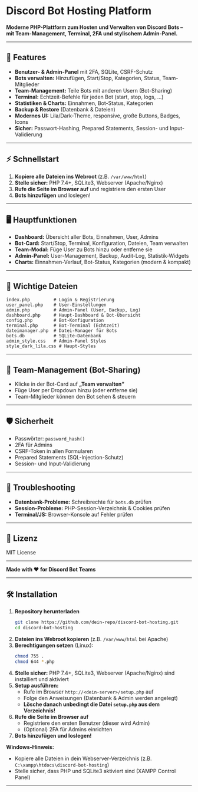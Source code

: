# Discord Bot Hosting Platform

**Moderne PHP-Plattform zum Hosten und Verwalten von Discord Bots – mit Team-Management, Terminal, 2FA und stylischem Admin-Panel.**

---

## 🚀 Features

- **Benutzer- & Admin-Panel** mit 2FA, SQLite, CSRF-Schutz
- **Bots verwalten:** Hinzufügen, Start/Stop, Kategorien, Status, Team-Mitglieder
- **Team-Management:** Teile Bots mit anderen Usern (Bot-Sharing)
- **Terminal:** Echtzeit-Befehle für jeden Bot (start, stop, logs, ...)
- **Statistiken & Charts:** Einnahmen, Bot-Status, Kategorien
- **Backup & Restore** (Datenbank & Dateien)
- **Modernes UI:** Lila/Dark-Theme, responsive, große Buttons, Badges, Icons
- **Sicher:** Passwort-Hashing, Prepared Statements, Session- und Input-Validierung

---

## ⚡ Schnellstart

1. **Kopiere alle Dateien ins Webroot** (z.B. `/var/www/html`)
2. **Stelle sicher:** PHP 7.4+, SQLite3, Webserver (Apache/Nginx)
3. **Rufe die Seite im Browser auf** und registriere den ersten User
4. **Bots hinzufügen** und loslegen!

---

## 🖥️ Hauptfunktionen

- **Dashboard:** Übersicht aller Bots, Einnahmen, User, Admins
- **Bot-Card:** Start/Stop, Terminal, Konfiguration, Dateien, Team verwalten
- **Team-Modal:** Füge User zu Bots hinzu oder entferne sie
- **Admin-Panel:** User-Management, Backup, Audit-Log, Statistik-Widgets
- **Charts:** Einnahmen-Verlauf, Bot-Status, Kategorien (modern & kompakt)

---

## 📁 Wichtige Dateien

```
index.php         # Login & Registrierung
user_panel.php    # User-Einstellungen
admin.php         # Admin-Panel (User, Backup, Log)
dashboard.php     # Haupt-Dashboard & Bot-Übersicht
config.php        # Bot-Konfiguration
terminal.php      # Bot-Terminal (Echtzeit)
dateimanager.php  # Datei-Manager für Bots
bots.db           # SQLite-Datenbank
admin_style.css   # Admin-Panel Styles
style_dark_lila.css # Haupt-Styles
```

---

## 👥 Team-Management (Bot-Sharing)

- Klicke in der Bot-Card auf **„Team verwalten“**
- Füge User per Dropdown hinzu (oder entferne sie)
- Team-Mitglieder können den Bot sehen & steuern

---

## 🛡️ Sicherheit

- Passwörter: `password_hash()`
- 2FA für Admins
- CSRF-Token in allen Formularen
- Prepared Statements (SQL-Injection-Schutz)
- Session- und Input-Validierung

---

## 🐛 Troubleshooting

- **Datenbank-Probleme:** Schreibrechte für `bots.db` prüfen
- **Session-Probleme:** PHP-Session-Verzeichnis & Cookies prüfen
- **Terminal/JS:** Browser-Konsole auf Fehler prüfen

---

## 📄 Lizenz
MIT License

---

**Made with ❤️ for Discord Bot Teams** 

---

## 🛠️ Installation

1. **Repository herunterladen**
   ```bash
   git clone https://github.com/dein-repo/discord-bot-hosting.git
   cd discord-bot-hosting
   ```
2. **Dateien ins Webroot kopieren** (z.B. `/var/www/html` bei Apache)
3. **Berechtigungen setzen** (Linux):
   ```bash
   chmod 755 .
   chmod 644 *.php
   ```
4. **Stelle sicher:** PHP 7.4+, SQLite3, Webserver (Apache/Nginx) sind installiert und aktiviert
5. **Setup ausführen:**
   - Rufe im Browser `http://<dein-server>/setup.php` auf
   - Folge den Anweisungen (Datenbank & Admin werden angelegt)
   - **Lösche danach unbedingt die Datei `setup.php` aus dem Verzeichnis!**
6. **Rufe die Seite im Browser auf**
   - Registriere den ersten Benutzer (dieser wird Admin)
   - (Optional) 2FA für Admins einrichten
7. **Bots hinzufügen und loslegen!**

**Windows-Hinweis:**
- Kopiere alle Dateien in dein Webserver-Verzeichnis (z.B. `C:\xampp\htdocs\discord-bot-hosting`)
- Stelle sicher, dass PHP und SQLite3 aktiviert sind (XAMPP Control Panel)

--- 